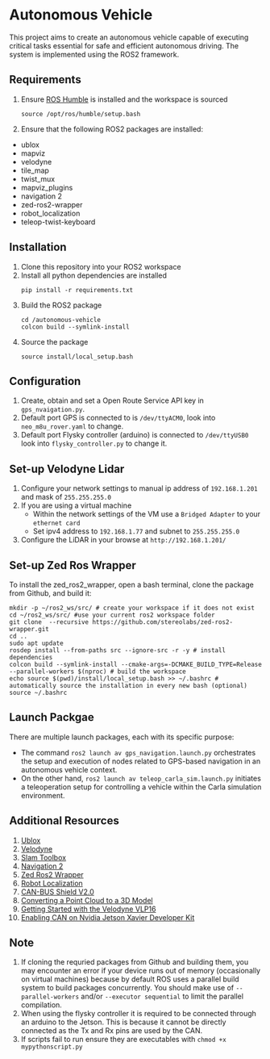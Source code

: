 # Autonomous Vehicle
This project aims to create an autonomous vehicle capable of executing critical tasks essential for safe and efficient autonomous driving. The system is implemented using the ROS2 framework.

## Requirements
1. Ensure [ROS Humble](https://docs.ros.org/en/humble/Installation.html) is installed and the workspace is sourced
    ```
    source /opt/ros/humble/setup.bash
    ```

2. Ensure that the following ROS2 packages are installed:
* ublox
* mapviz
* velodyne
* tile_map
* twist_mux
* mapviz_plugins
* navigation 2
* zed-ros2-wrapper
* robot_localization
* teleop-twist-keyboard

## Installation
1. Clone this repository into your ROS2 workspace
2. Install all python dependencies are installed
    ```
    pip install -r requirements.txt
    ```
3. Build the ROS2 package
   ```
   cd /autonomous-vehicle
   colcon build --symlink-install
   ```
4. Source the package
    ```
    source install/local_setup.bash
    ```

## Configuration 
1. Create, obtain and set a Open Route Service API key in `gps_nvaigation.py`.
2. Default port GPS is connected to is `/dev/ttyACM0`, look into `neo_m8u_rover.yaml` to change. 
3. Default port Flysky controller (arduino) is connected to `/dev/ttyUSB0` look into `flysky_controller.py` to change it.

## Set-up Velodyne Lidar
1. Configure your network settings to manual ip address of `192.168.1.201` and mask of `255.255.255.0`
2. If you are using a virtual machine
    * Within the network settings of the VM use a `Bridged Adapter` to your `ethernet card`
    * Set ipv4 address to `192.168.1.77` and subnet to `255.255.255.0`
2. Configure the LiDAR in your browse at `http://192.168.1.201/`

## Set-up Zed Ros Wrapper
To install the zed_ros2_wrapper, open a bash terminal, clone the package from Github, and build it:
```
mkdir -p ~/ros2_ws/src/ # create your workspace if it does not exist
cd ~/ros2_ws/src/ #use your current ros2 workspace folder
git clone  --recursive https://github.com/stereolabs/zed-ros2-wrapper.git
cd ..
sudo apt update
rosdep install --from-paths src --ignore-src -r -y # install dependencies
colcon build --symlink-install --cmake-args=-DCMAKE_BUILD_TYPE=Release --parallel-workers $(nproc) # build the workspace
echo source $(pwd)/install/local_setup.bash >> ~/.bashrc # automatically source the installation in every new bash (optional)
source ~/.bashrc
```

## Launch Packgae
There are multiple launch packages, each with its specific purpose:
* The command `ros2 launch av gps_navigation.launch.py` orchestrates the setup and execution of nodes related to GPS-based navigation in an autonomous vehicle context. 
* On the other hand, `ros2 launch av teleop_carla_sim.launch.py` initiates a teleoperation setup for controlling a vehicle within the Carla simulation environment.

## Additional Resources 
1. [Ublox](https://github.com/KumarRobotics/ublox/tree/ros2)
2. [Velodyne](https://github.com/ros-drivers/velodyne)
3. [Slam Toolbox](https://github.com/SteveMacenski/slam_toolbox)
4. [Navigation 2](https://github.com/ros-planning/navigation2)
5. [Zed Ros2 Wrapper](https://github.com/stereolabs/zed-ros2-wrapper)
6. [Robot Localization](https://github.com/cra-ros-pkg/robot_localization)
7. [CAN-BUS Shield V2.0](https://wiki.seeedstudio.com/CAN-BUS_Shield_V2.0/)
8. [Converting a Point Cloud to a 3D Model](https://gazebosim.org/api/gazebo/4.0/pointcloud.html)
9. [Getting Started with the Velodyne VLP16](https://wiki.ros.org/velodyne/Tutorials/Getting%20Started%20with%20the%20Velodyne%20VLP16)
10. [Enabling CAN on Nvidia Jetson Xavier Developer Kit](https://medium.com/@ramin.nabati/enabling-can-on-nvidia-jetson-xavier-developer-kit-aaaa3c4d99c9)

## Note
1. If cloning the requried packages from Github and building them, you may encounter an error if your device runs out of memory (occasionally on virtual machines) because by default ROS uses a parallel build system to build packages concurrently. You should make use of `--parallel-workers` and/or `--executor sequential` to limit the parallel compilation.
2. When using the flysky controller it is required to be connected through an arduino to the Jetson. This is because it cannot be directly connected as the Tx and Rx pins are used by the CAN.
3. If scripts fail to run ensure they are executables with `chmod +x mypythonscript.py`